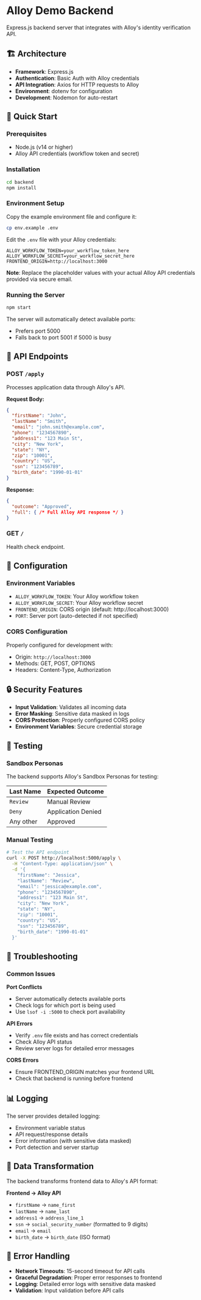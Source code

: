 # Alloy Demo Backend

Express.js backend server that integrates with Alloy's identity verification API.

## 🏗️ Architecture

- **Framework**: Express.js
- **Authentication**: Basic Auth with Alloy credentials
- **API Integration**: Axios for HTTP requests to Alloy
- **Environment**: dotenv for configuration
- **Development**: Nodemon for auto-restart

## 🚀 Quick Start

### Prerequisites
- Node.js (v14 or higher)
- Alloy API credentials (workflow token and secret)

### Installation
```bash
cd backend
npm install
```

### Environment Setup
Copy the example environment file and configure it:
```bash
cp env.example .env
```

Edit the `.env` file with your Alloy credentials:
```env
ALLOY_WORKFLOW_TOKEN=your_workflow_token_here
ALLOY_WORKFLOW_SECRET=your_workflow_secret_here
FRONTEND_ORIGIN=http://localhost:3000
```

**Note**: Replace the placeholder values with your actual Alloy API credentials provided via secure email.

### Running the Server
```bash
npm start
```

The server will automatically detect available ports:
- Prefers port 5000
- Falls back to port 5001 if 5000 is busy

## 📡 API Endpoints

### POST `/apply`
Processes application data through Alloy's API.

**Request Body:**
```json
{
  "firstName": "John",
  "lastName": "Smith",
  "email": "john.smith@example.com",
  "phone": "1234567890",
  "address1": "123 Main St",
  "city": "New York",
  "state": "NY",
  "zip": "10001",
  "country": "US",
  "ssn": "123456789",
  "birth_date": "1990-01-01"
}
```

**Response:**
```json
{
  "outcome": "Approved",
  "full": { /* Full Alloy API response */ }
}
```

### GET `/`
Health check endpoint.

## 🔧 Configuration

### Environment Variables
- `ALLOY_WORKFLOW_TOKEN`: Your Alloy workflow token
- `ALLOY_WORKFLOW_SECRET`: Your Alloy workflow secret
- `FRONTEND_ORIGIN`: CORS origin (default: http://localhost:3000)
- `PORT`: Server port (auto-detected if not specified)

### CORS Configuration
Properly configured for development with:
- Origin: `http://localhost:3000`
- Methods: GET, POST, OPTIONS
- Headers: Content-Type, Authorization

## 🔒 Security Features

- **Input Validation**: Validates all incoming data
- **Error Masking**: Sensitive data masked in logs
- **CORS Protection**: Properly configured CORS policy
- **Environment Variables**: Secure credential storage

## 🧪 Testing

### Sandbox Personas
The backend supports Alloy's Sandbox Personas for testing:

| Last Name | Expected Outcome |
|-----------|------------------|
| `Review` | Manual Review |
| `Deny` | Application Denied |
| Any other | Approved |

### Manual Testing
```bash
# Test the API endpoint
curl -X POST http://localhost:5000/apply \
  -H "Content-Type: application/json" \
  -d '{
    "firstName": "Jessica",
    "lastName": "Review",
    "email": "jessica@example.com",
    "phone": "1234567890",
    "address1": "123 Main St",
    "city": "New York",
    "state": "NY",
    "zip": "10001",
    "country": "US",
    "ssn": "123456789",
    "birth_date": "1990-01-01"
  }'
```

## 🐛 Troubleshooting

### Common Issues

**Port Conflicts**
- Server automatically detects available ports
- Check logs for which port is being used
- Use `lsof -i :5000` to check port availability

**API Errors**
- Verify `.env` file exists and has correct credentials
- Check Alloy API status
- Review server logs for detailed error messages

**CORS Errors**
- Ensure FRONTEND_ORIGIN matches your frontend URL
- Check that backend is running before frontend

## 📊 Logging

The server provides detailed logging:
- Environment variable status
- API request/response details
- Error information (with sensitive data masked)
- Port detection and server startup

## 🔄 Data Transformation

The backend transforms frontend data to Alloy's API format:

**Frontend → Alloy API**
- `firstName` → `name_first`
- `lastName` → `name_last`
- `address1` → `address_line_1`
- `ssn` → `social_security_number` (formatted to 9 digits)
- `email` → `email`
- `birth_date` → `birth_date` (ISO format)

## 🚨 Error Handling

- **Network Timeouts**: 15-second timeout for API calls
- **Graceful Degradation**: Proper error responses to frontend
- **Logging**: Detailed error logs with sensitive data masked
- **Validation**: Input validation before API calls
